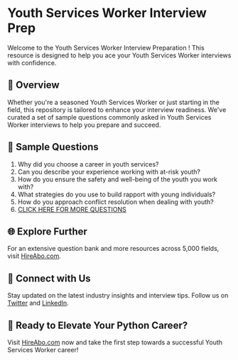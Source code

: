 # Youth Services Worker Interview Prep

Welcome to the Youth Services Worker Interview Preparation ! This resource is designed to help you ace your Youth Services Worker interviews with confidence.

## 🚀 Overview

Whether you're a seasoned Youth Services Worker or just starting in the field, this repository is tailored to enhance your interview readiness. We've curated a set of sample questions commonly asked in Youth Services Worker interviews to help you prepare and succeed.

## 📝 Sample Questions

1. Why did you choose a career in youth services?
2. Can you describe your experience working with at-risk youth?
3. How do you ensure the safety and well-being of the youth you work with?
4. What strategies do you use to build rapport with young individuals?
5. How do you approach conflict resolution when dealing with youth?
6. [CLICK HERE FOR MORE QUESTIONS](https://hireabo.com/job/13_4_9/Youth%20Services%20Worker)

## 🌐 Explore Further

For an extensive question bank and more resources across 5,000 fields, visit [HireAbo.com](https://www.hireabo.com).

## 📱 Connect with Us

Stay updated on the latest industry insights and interview tips. Follow us on [Twitter](https://twitter.com/hireabo) and [LinkedIn](https://www.linkedin.com/in/hire-abo-3609972a8/).

## 🚀 Ready to Elevate Your Python Career?

Visit [HireAbo.com](https://www.hireabo.com) now and take the first step towards a successful Youth Services Worker career!